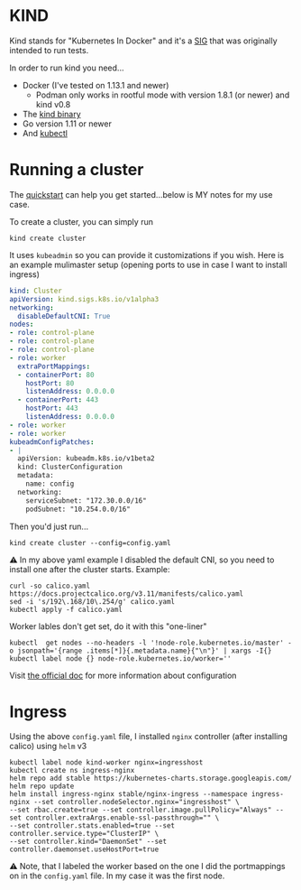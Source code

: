 # KIND

Kind stands for "Kubernetes In Docker" and it's a [SIG](kind.sigs.k8s.io/) that was originally intended to run tests.

In order to run kind you need...

* Docker (I've tested on 1.13.1 and newer)
  * Podman only works in rootful mode with version 1.8.1 (or newer) and kind v0.8 
* The [kind binary](https://github.com/kubernetes-sigs/kind/releases)
* Go version 1.11 or newer
* And [kubectl](https://kubernetes.io/docs/tasks/tools/install-kubectl/#install-kubectl-on-linux)

# Running a cluster

The [quickstart](https://kind.sigs.k8s.io/docs/user/quick-start/) can help you get started...below is MY notes for my use case.

To create a cluster, you can simply run

```
kind create cluster
```

It uses `kubeadmin` so you can provide it customizations if you wish. Here is an example mulimaster setup (opening ports to use in case I want to install ingress)

```yaml
kind: Cluster
apiVersion: kind.sigs.k8s.io/v1alpha3
networking:
  disableDefaultCNI: True
nodes:
- role: control-plane
- role: control-plane
- role: control-plane
- role: worker
  extraPortMappings:
  - containerPort: 80
    hostPort: 80
    listenAddress: 0.0.0.0
  - containerPort: 443
    hostPort: 443
    listenAddress: 0.0.0.0
- role: worker
- role: worker
kubeadmConfigPatches:
- |
  apiVersion: kubeadm.k8s.io/v1beta2
  kind: ClusterConfiguration
  metadata:
    name: config
  networking:
    serviceSubnet: "172.30.0.0/16"
    podSubnet: "10.254.0.0/16"
```

Then you'd just run...

```
kind create cluster --config=config.yaml
```

:warning: In my above yaml example I disabled the default CNI, so you need to install one after the cluster starts. Example:

```shell
curl -so calico.yaml https://docs.projectcalico.org/v3.11/manifests/calico.yaml
sed -i 's/192\.168/10\.254/g' calico.yaml
kubectl apply -f calico.yaml
```

Worker lables don't get set, do it with this "one-liner"

```shell
kubectl  get nodes --no-headers -l '!node-role.kubernetes.io/master' -o jsonpath='{range .items[*]}{.metadata.name}{"\n"}' | xargs -I{} kubectl label node {} node-role.kubernetes.io/worker=''
```

Visit [the official doc](https://kind.sigs.k8s.io/docs/user/configuration/) for more information about configuration

# Ingress

Using the above `config.yaml` file, I installed `nginx` controller (after installing calico) using `helm` v3

```
kubectl label node kind-worker nginx=ingresshost
kubectl create ns ingress-nginx
helm repo add stable https://kubernetes-charts.storage.googleapis.com/
helm repo update 
helm install ingress-nginx stable/nginx-ingress --namespace ingress-nginx --set controller.nodeSelector.nginx="ingresshost" \
--set rbac.create=true --set controller.image.pullPolicy="Always" --set controller.extraArgs.enable-ssl-passthrough="" \
--set controller.stats.enabled=true --set controller.service.type="ClusterIP" \
--set controller.kind="DaemonSet" --set controller.daemonset.useHostPort=true 
```

:warning: Note, that I labeled the worker based on the one I did the portmappings on in the `config.yaml` file. In my case it was the first node.
